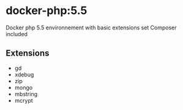 # docker-php:5.5
Docker php 5.5 environnement with basic extensions set
Composer included

## Extensions

- gd
- xdebug
- zip
- mongo
- mbstring
- mcrypt
